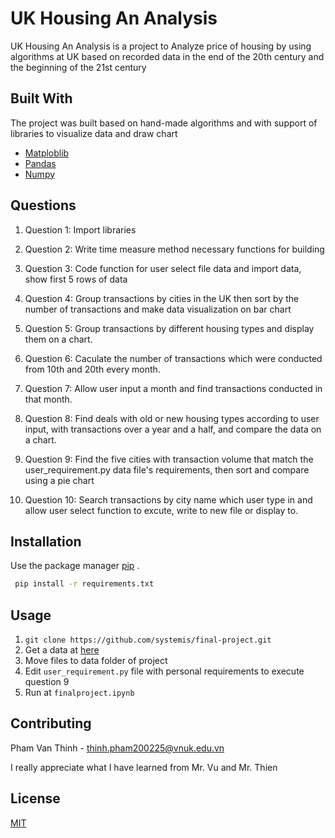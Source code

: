 # UK Housing An Analysis

UK Housing An Analysis is a project to Analyze price of housing by using algorithms at UK based on recorded data in the end of the 20th century and the beginning of the 21st century


## Built With

The project was built based on hand-made algorithms and with support of libraries to visualize data and draw chart

* [Matploblib](https://matplotlib.org/)
* [Pandas](https://pandas.pydata.org/)
* [Numpy](https://numpy.org/)

## Questions
1. Question 1: Import libraries

2. Question 2: Write time measure method necessary functions for building

3. Question 3: Code function for user select file data and import data,  show first 5 rows of data

4. Question 4: Group transactions by cities in the UK then sort by the number of transactions and make data visualization on bar chart 

5. Question 5: Group transactions by different housing types and display them on a chart.

6. Question 6: Caculate the number of transactions which were conducted from 10th and 20th every month.

7. Question 7: Allow user input a month and find transactions conducted in that month. 

8. Question 8: Find deals with old or new housing types according to user input, with transactions over a year and a half, and compare the data on a chart.

9. Question 9: Find the five cities with transaction volume that match the user_requirement.py data file's requirements, then sort and compare using a pie chart

10. Question 10: Search transactions by city name which user type in and allow user select function to excute, write to new file or display to.

## Installation

Use the package manager [pip](https://pip.pypa.io/en/stable/) .

```bash
 pip install -r requirements.txt
```

## Usage
1. ```git clone https://github.com/systemis/final-project.git```
2. Get a data at [here](https://drive.google.com/drive/folders/1F_CRtPE3iZ8ebKkFekv8CEdEtOZ0IMj8?usp=sharing)
3. Move files to data folder of project
4. Edit ```user_requirement.py``` file with personal requirements to execute question 9
5. Run at  `finalproject.ipynb`


## Contributing
Pham Van Thinh - thinh.pham200225@vnuk.edu.vn

I really appreciate what I have learned from Mr. Vu and Mr. Thien


## License
[MIT](https://choosealicense.com/licenses/mit/)